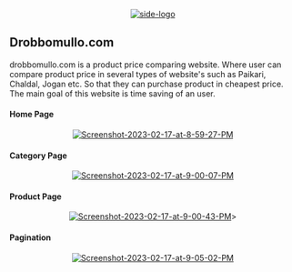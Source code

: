 <p align="center"><a href="https://ibb.co/jHXbQt5"><img src="https://i.ibb.co/stYbN7P/side-logo.png" alt="side-logo" border="0"></a></p>



## Drobbomullo.com

drobbomullo.com is a product price comparing website. Where user can compare product price in several types of website's such as Paikari, Chaldal, Jogan etc. So that they can purchase product in cheapest price. The main goal of this website is time saving of an user. 




#### Home Page
<p align="center"><a href="https://ibb.co/k4SMWL1"><img src="https://i.ibb.co/Pc6tf2Q/Screenshot-2023-02-17-at-8-59-27-PM.png" alt="Screenshot-2023-02-17-at-8-59-27-PM" border="0"></a></p>

 #### Category Page

<p align="center"><a href="https://ibb.co/FYq3x9Z"><img src="https://i.ibb.co/3FYdrw6/Screenshot-2023-02-17-at-9-00-07-PM.png" alt="Screenshot-2023-02-17-at-9-00-07-PM" border="0"></a></p>

#### Product Page
<p align="center"><a href="https://ibb.co/74bFKnH"><img src="https://i.ibb.co/ZmNCxB3/Screenshot-2023-02-17-at-9-00-43-PM.png" alt="Screenshot-2023-02-17-at-9-00-43-PM" border="0"></a>></p>

#### Pagination

<p align="center"><a href="https://ibb.co/FnrRQyF"><img src="https://i.ibb.co/stf8TNZ/Screenshot-2023-02-17-at-9-05-02-PM.png" alt="Screenshot-2023-02-17-at-9-05-02-PM" border="0"></a></p>
